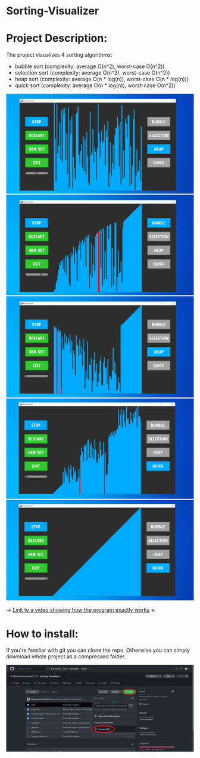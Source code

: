 # Sorting-Visualizer

# Project Description:
The project visualizes 4 sorting algorithms:
* bubble sort (complexity: average O(n^2), worst-case O(n^2))
* selection sort (complexity: average O(n^2), worst-case O(n^2))
* heap sort (complexity: average O(n * log(n)), worst-case O(n * log(n)))
* quick sort (complexity: average O(n * log(n)), worst-case O(n^2))

![start](Screenshots//start.png)
![bubble sort](Screenshots//bubble_sort.png)
![heap sort](Screenshots//heap_sort.png)
![quick sort](Screenshots//quick_sort.png)
![sorted](Screenshots//sorted.png)

-> [Link to a video showing how the program exactly works](https://drive.google.com/file/d/1XjvD9-YS4mgZVFMnHF7xkKef7lpws2R3/view?usp=sharing) <-

# How to install:
If you're familiar with git you can clone the repo. Otherwise you can simply download whole project as a compressed folder.

![download](Screenshots//download.png)
